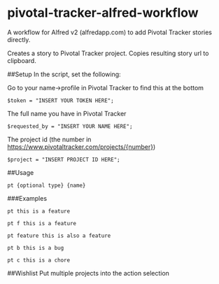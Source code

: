 pivotal-tracker-alfred-workflow
===============================

A workflow for Alfred v2 (alfredapp.com) to add Pivotal Tracker stories directly.

Creates a story to Pivotal Tracker project. Copies resulting story url to clipboard.

##Setup
In the script, set the following:

Go to your name->profile in Pivotal Tracker to find this at the bottom

    $token = "INSERT YOUR TOKEN HERE";

The full name you have in Pivotal Tracker

    $requested_by = "INSERT YOUR NAME HERE";

The project id (the number in https://www.pivotaltracker.com/projects/{number})

    $project = "INSERT PROJECT ID HERE";


##Usage

    pt {optional type} {name}

###Examples

    pt this is a feature
    
    pt f this is a feature
    
    pt feature this is also a feature
    
    pt b this is a bug

    pt c this is a chore

##Wishlist
Put multiple projects into the action selection
